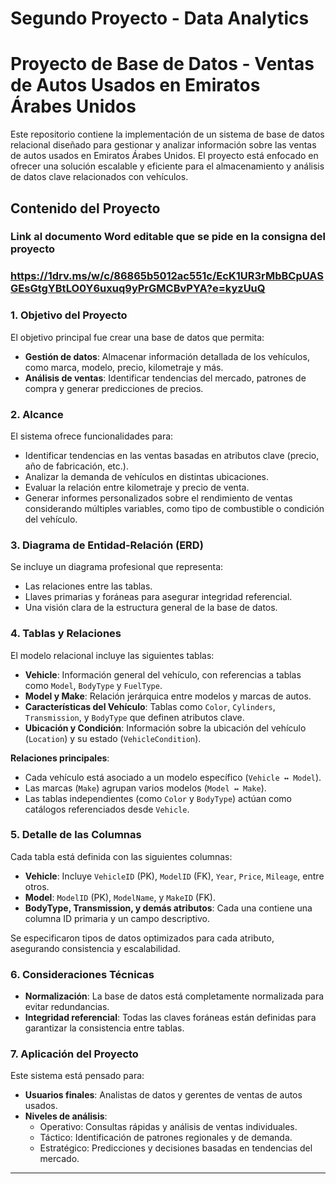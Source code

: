 # Segundo Proyecto - Data Analytics

# Proyecto de Base de Datos - Ventas de Autos Usados en Emiratos Árabes Unidos

Este repositorio contiene la implementación de un sistema de base de datos relacional diseñado para gestionar y analizar información sobre las ventas de autos usados en Emiratos Árabes Unidos. El proyecto está enfocado en ofrecer una solución escalable y eficiente para el almacenamiento y análisis de datos clave relacionados con vehículos.

## Contenido del Proyecto

### Link al documento Word editable que se pide en la consigna del proyecto
### https://1drv.ms/w/c/86865b5012ac551c/EcK1UR3rMbBCpUASGEsGtgYBtLO0Y6uxuq9yPrGMCBvPYA?e=kyzUuQ

### 1. Objetivo del Proyecto
El objetivo principal fue crear una base de datos que permita:
- **Gestión de datos**: Almacenar información detallada de los vehículos, como marca, modelo, precio, kilometraje y más.
- **Análisis de ventas**: Identificar tendencias del mercado, patrones de compra y generar predicciones de precios.

### 2. Alcance
El sistema ofrece funcionalidades para:
- Identificar tendencias en las ventas basadas en atributos clave (precio, año de fabricación, etc.).
- Analizar la demanda de vehículos en distintas ubicaciones.
- Evaluar la relación entre kilometraje y precio de venta.
- Generar informes personalizados sobre el rendimiento de ventas considerando múltiples variables, como tipo de combustible o condición del vehículo.

### 3. Diagrama de Entidad-Relación (ERD)
Se incluye un diagrama profesional que representa:
- Las relaciones entre las tablas.
- Llaves primarias y foráneas para asegurar integridad referencial.
- Una visión clara de la estructura general de la base de datos.

### 4. Tablas y Relaciones
El modelo relacional incluye las siguientes tablas:
- **Vehicle**: Información general del vehículo, con referencias a tablas como `Model`, `BodyType` y `FuelType`.
- **Model y Make**: Relación jerárquica entre modelos y marcas de autos.
- **Características del Vehículo**: Tablas como `Color`, `Cylinders`, `Transmission`, y `BodyType` que definen atributos clave.
- **Ubicación y Condición**: Información sobre la ubicación del vehículo (`Location`) y su estado (`VehicleCondition`).

**Relaciones principales**:
- Cada vehículo está asociado a un modelo específico (`Vehicle ↔ Model`).
- Las marcas (`Make`) agrupan varios modelos (`Model ↔ Make`).
- Las tablas independientes (como `Color` y `BodyType`) actúan como catálogos referenciados desde `Vehicle`.

### 5. Detalle de las Columnas
Cada tabla está definida con las siguientes columnas:
- **Vehicle**: Incluye `VehicleID` (PK), `ModelID` (FK), `Year`, `Price`, `Mileage`, entre otros.
- **Model**: `ModelID` (PK), `ModelName`, y `MakeID` (FK).
- **BodyType, Transmission, y demás atributos**: Cada una contiene una columna ID primaria y un campo descriptivo.

Se especificaron tipos de datos optimizados para cada atributo, asegurando consistencia y escalabilidad.

### 6. Consideraciones Técnicas
- **Normalización**: La base de datos está completamente normalizada para evitar redundancias.
- **Integridad referencial**: Todas las claves foráneas están definidas para garantizar la consistencia entre tablas.

### 7. Aplicación del Proyecto
Este sistema está pensado para:
- **Usuarios finales**: Analistas de datos y gerentes de ventas de autos usados.
- **Niveles de análisis**:
  - Operativo: Consultas rápidas y análisis de ventas individuales.
  - Táctico: Identificación de patrones regionales y de demanda.
  - Estratégico: Predicciones y decisiones basadas en tendencias del mercado.

---
